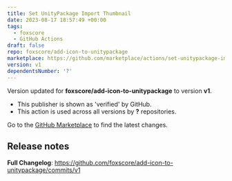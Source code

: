 ```yaml
---
title: Set UnityPackage Import Thumbnail
date: 2023-08-17 18:57:49 +00:00
tags:
  - foxscore
  - GitHub Actions
draft: false
repo: foxscore/add-icon-to-unitypackage
marketplace: https://github.com/marketplace/actions/set-unitypackage-import-thumbnail
version: v1
dependentsNumber: '?'
---
```



Version updated for **foxscore/add-icon-to-unitypackage** to version **v1**.
- This publisher is shown as 'verified' by GitHub.
- This action is used across all versions by **?** repositories.

Go to the [GitHub Marketplace](https://github.com/marketplace/actions/set-unitypackage-import-thumbnail) to find the latest changes.

## Release notes

**Full Changelog**: https://github.com/foxscore/add-icon-to-unitypackage/commits/v1
